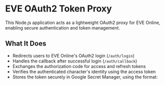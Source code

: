 # EVE OAuth2 Token Proxy

This Node.js application acts as a lightweight OAuth2 proxy for EVE Online, enabling secure authentication and token management.

## What It Does

- Redirects users to EVE Online's OAuth2 login (`/auth/login`)
- Handles the callback after successful login (`/auth/callback`)
- Exchanges the authorization code for access and refresh tokens
- Verifies the authenticated character's identity using the access token
- Stores the token securely in Google Secret Manager, using the format:
